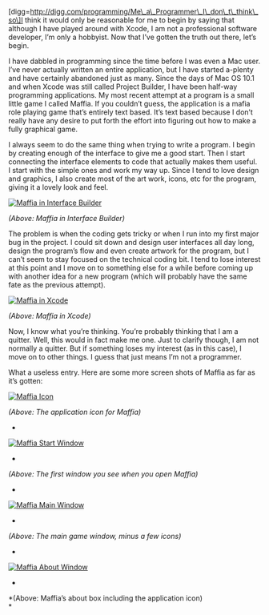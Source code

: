 \[digg=http://digg.com/programming/Me\_a\_Programmer\_I\_don\_t\_think\_so\]I think it would only be reasonable for me to begin by saying that although I have played around with Xcode, I am not a professional software developer, I’m only a hobbyist. Now that I’ve gotten the truth out there, let’s begin.

I have dabbled in programming since the time before I was even a Mac user. I’ve never actually written an entire application, but I have started a-plenty and have certainly abandoned just as many. Since the days of Mac OS 10.1 and when Xcode was still called Project Builder, I have been half-way programming applications. My most recent attempt at a program is a small little game I called Maffia. If you couldn’t guess, the application is a mafia role playing game that’s entirely text based. It’s text based because I don’t really have any desire to put forth the effort into figuring out how to make a fully graphical game.

I always seem to do the same thing when trying to write a program. I begin by creating enough of the interface to give me a good start. Then I start connecting the interface elements to code that actually makes them useful. I start with the simple ones and work my way up. Since I tend to love design and graphics, I also create most of the art work, icons, etc for the program, giving it a lovely look and feel.

[![Maffia in Interface Builder](https://i0.wp.com/alexseifert.wordpress.com/wp-content/uploads/2007/08/picture-2.thumbnail.png)](https://i0.wp.com/alexseifert.wordpress.com/wp-content/uploads/2007/08/picture-2.png "Maffia in Interface Builder")

*(Above: Maffia in Interface Builder)*

The problem is when the coding gets tricky or when I run into my first major bug in the project. I could sit down and design user interfaces all day long, design the program’s flow and even create artwork for the program, but I can’t seem to stay focused on the technical coding bit. I tend to lose interest at this point and I move on to something else for a while before coming up with another idea for a new program (which will probably have the same fate as the previous attempt).

[![Maffia in Xcode](https://i0.wp.com/alexseifert.wordpress.com/wp-content/uploads/2007/08/picture-1.thumbnail.png)](https://i0.wp.com/alexseifert.wordpress.com/wp-content/uploads/2007/08/picture-1.png "Maffia in Xcode")

*(Above: Maffia in Xcode)*

Now, I know what you’re thinking. You’re probably thinking that I am a quitter. Well, this would in fact make me one. Just to clarify though, I am not normally a quitter. But if something loses my interest (as in this case), I move on to other things. I guess that just means I’m not a programmer.

What a useless entry. Here are some more screen shots of Maffia as far as it’s gotten:

[![Maffia Icon](https://i0.wp.com/alexseifert.wordpress.com/wp-content/uploads/2007/08/icon2.thumbnail.jpg)](https://i0.wp.com/alexseifert.wordpress.com/wp-content/uploads/2007/08/icon2.jpg "Maffia Icon")

*(Above: The application icon for Maffia)*

*

[![Maffia Start Window](https://i0.wp.com/alexseifert.wordpress.com/wp-content/uploads/2007/08/picture-4.thumbnail.png)](https://i0.wp.com/alexseifert.wordpress.com/wp-content/uploads/2007/08/picture-4.png "Maffia Start Window")

*

*(Above: The first window you see when you open Maffia)*

*

[![Maffia Main Window](https://i0.wp.com/alexseifert.wordpress.com/wp-content/uploads/2007/08/picture-3.thumbnail.png)](https://i0.wp.com/alexseifert.wordpress.com/wp-content/uploads/2007/08/picture-3.png "Maffia Main Window")

*

*(Above: The main game window, minus a few icons)*

*

[![Maffia About Window](https://i0.wp.com/alexseifert.wordpress.com/wp-content/uploads/2007/08/picture-5.thumbnail.png)](https://i0.wp.com/alexseifert.wordpress.com/wp-content/uploads/2007/08/picture-5.png "Maffia About Window")

*

*(Above: Maffia’s about box including the application icon)  
*